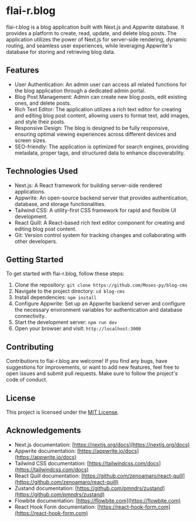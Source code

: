 # flai-r.blog

flai-r.blog is a blog application built with Next.js and Appwrite database. It provides a platform to create, read, update, and delete blog posts. The application utilizes the power of Next.js for server-side rendering, dynamic routing, and seamless user experiences, while leveraging Appwrite's database for storing and retrieving blog data.

## Features

- User Authentication: An admin user can access all related functions for the blog application through a dedicated admin portal.
- Blog Post Management: Admin can create new blog posts, edit existing ones, and delete posts.
- Rich Text Editor: The application utilizes a rich text editor for creating and editing blog post content, allowing users to format text, add images, and style their posts.
- Responsive Design: The blog is designed to be fully responsive, ensuring optimal viewing experiences across different devices and screen sizes.
- SEO-friendly: The application is optimized for search engines, providing metadata, proper tags, and structured data to enhance discoverability.

## Technologies Used

- Next.js: A React framework for building server-side rendered applications.
- Appwrite: An open-source backend server that provides authentication, database, and storage functionalities.
- Tailwind CSS: A utility-first CSS framework for rapid and flexible UI development.
- React Quill: A React-based rich text editor component for creating and editing blog post content.
- Git: Version control system for tracking changes and collaborating with other developers.

## Getting Started

To get started with flai-r.blog, follow these steps:

1. Clone the repository: `git clone https://github.com/Moses-py/blog-cms`
2. Navigate to the project directory: `cd blog-cms`
3. Install dependencies: `npm install`
4. Configure Appwrite: Set up an Appwrite backend server and configure the necessary environment variables for authentication and database connectivity.
5. Start the development server: `npm run dev`
6. Open your browser and visit: `http://localhost:3000`

## Contributing

Contributions to flai-r.blog are welcome! If you find any bugs, have suggestions for improvements, or want to add new features, feel free to open issues and submit pull requests. Make sure to follow the project's code of conduct.

## License

This project is licensed under the [MIT License](LICENSE).

## Acknowledgements

- Next.js documentation: [https://nextjs.org/docs](https://nextjs.org/docs)
- Appwrite documentation: [https://appwrite.io/docs](https://appwrite.io/docs)
- Tailwind CSS documentation: [https://tailwindcss.com/docs](https://tailwindcss.com/docs)
- React Quill documentation: [https://github.com/zenoamaro/react-quill](https://github.com/zenoamaro/react-quill)
- Zustand documentation: [https://github.com/pmndrs/zustand](https://github.com/pmndrs/zustand)
- Flowbite documentation: [https://flowbite.com](https://flowbite.com)
- React Hook Form documentation: [https://react-hook-form.com](https://react-hook-form.com)
